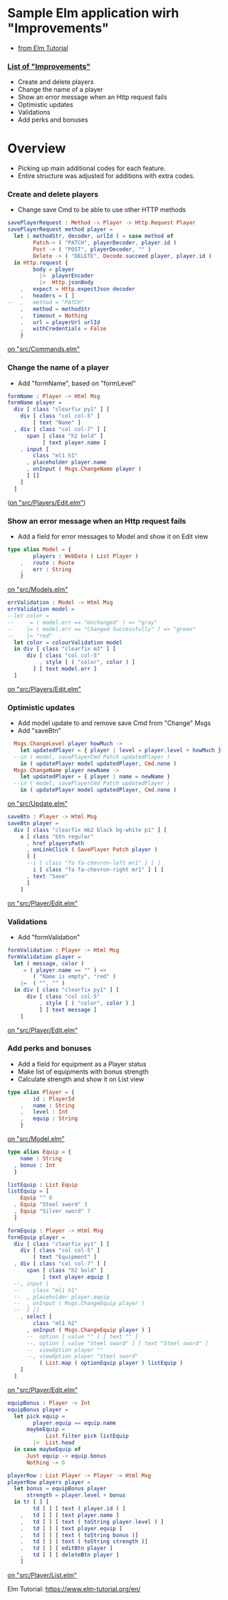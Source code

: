 Sample Elm application wirh "Improvements"
=
- [from Elm Tutorial][tutorial]

[tutorial]: https://www.elm-tutorial.org/en/

### [List of "Improvements"][improvements] ###
- Create and delete players
- Change the name of a player
- Show an error message when an Http request fails
- Optimistic updates
- Validations
- Add perks and bonuses

[improvements]: https://www.elm-tutorial.org/en/09-conclusion/01-improvements.html

# Overview
- Picking up main additional codes for each feature.
- Entire structure was adjusted for additions with extra codes.

[edit]: https://github.com/whatarule/elm/tree/master/tutorial/application/src/Players/Edit.elm
[list]: https://github.com/whatarule/elm/tree/master/tutorial/application/src/Players/List.elm
[model]: https://github.com/whatarule/elm/tree/master/tutorial/application/src/Model.elm
[update]: https://github.com/whatarule/elm/tree/master/tutorial/application/src/Update.elm
[commands]: https://github.com/whatarule/elm/tree/master/tutorial/application/src/Commands.elm

### Create and delete players
- Change save Cmd to be able to use other HTTP methods
```elm
savePlayerRequest : Method -> Player -> Http.Request Player
savePlayerRequest method player =
  let ( methodStr, decoder, urlId ) = case method of
        Patch-> ( "PATCH", playerDecoder, player.id )
        Post -> ( "POST", playerDecoder, "" )
        Delete -> ( "DELETE", Decode.succeed player, player.id )
  in Http.request {
        body = player
          |>  playerEncoder
          |>  Http.jsonBody
    ,   expect = Http.expectJson decoder
    ,   headers = [ ]
--  ,   method = "PATCH"
    ,   method = methodStr
    ,   timeout = Nothing
    ,   url = playerUrl urlId
    ,   withCredentials = False
    }

```
[on "src/Commands.elm"][commands]

### Change the name of a player
- Add "formName", based on "formLevel"
```elm
formName : Player -> Html Msg
formName player =
  div [ class "clearfix py1" ] [
    div [ class "col col-5" ]
        [ text "Name" ]
  , div [ class "col col-7" ] [
      span [ class "h2 bold" ]
           [ text player.name ]
    , input [
        class "ml1 h1"
      , placeholder player.name
      , onInput ( Msgs.ChangeName player )
      ] []
    ]
  ]
```
([on "src/Players/Edit.elm"][edit])

### Show an error message when an Http request fails
- Add a field for error messages to Model and show it on Edit view
```elm
type alias Model = {
        players : WebData ( List Player )
    ,   route : Route
    ,   err : String
    }
```
[on "src/Models.elm"][model]
```elm
errValidation : Model -> Html Msg
errValidation model =
--let color =
--     = ( model.err == "Unchanged" ) => "gray"
--    |= ( model.err == "Changed Successfully" ) => "green"
--    |= "red"
  let color = colourValidation model
  in div [ class "clearfix m3" ] [
      div [ class "col col-5"
          , style [ ( "color", color ) ]
        ] [ text model.err ]
  ]
```
[on "src/Players/Edit.elm"][edit]

### Optimistic updates
- Add model update to and remove save Cmd from "Change" Msgs
- Add "saveBtn"
```elm
  Msgs.ChangeLevel player howMuch ->
    let updatedPlayer = { player | level = player.level + howMuch }
  --in ( model, savePlayerCmd Patch updatedPlayer )
    in ( updatePlayer model updatedPlayer, Cmd.none )
  Msgs.ChangeName player newName ->
    let updatedPlayer = { player | name = newName }
  --in ( model, savePlayerCmd Patch updatedPlayer )
    in ( updatePlayer model updatedPlayer, Cmd.none )
```
[on "src/Update.elm"][update]
```elm
saveBtn : Player -> Html Msg
saveBtn player =
  div [ class "clearfix mb2 black bg-white p1" ] [
    a [ class "btn regular"
      , href playersPath
      , onLinkClick ( SavePlayer Patch player )
      ] [
      --i [ class "fa fa-chevron-left mr1" ] [ ]
        i [ class "fa fa-chevron-right mr1" ] [ ]
      , text "Save"
      ]
    ]
```
[on "src/Player/Edit.elm"][edit]

### Validations
- Add "formValidation"
```elm
formValidation : Player -> Html Msg
formValidation player =
  let ( message, color )
     = ( player.name == "" ) =>
        ( "Name is empty", "red" )
    |=  ( "", "" )
  in div [ class "clearfix py1" ] [
      div [ class "col col-5"
          , style [ ( "color", color ) ]
          ] [ text message ]
    ]
```
[on "src/Player/Edit.elm"][edit]

### Add perks and bonuses
- Add a field for equipment as a Player status
- Make list of equipments with bonus strength
- Calculate strength and show it on List view
```elm
type alias Player = {
        id : PlayerId
    ,   name : String
    ,   level : Int
    ,   equip : String
    }
```
[on "src/Model.elm"][model]

```elm
type alias Equip = {
    name : String
  , bonus : Int
  }

listEquip : List Equip
listEquip = [
    Equip "" 0
  , Equip "Steel sword" 3
  , Equip "Silver sword" 7
  ]

formEquip : Player -> Html Msg
formEquip player =
  div [ class "clearfix py1" ] [
    div [ class "col col-5" ]
        [ text "Equipment" ]
  , div [ class "col col-7" ] [
      span [ class "h2 bold" ]
           [ text player.equip ]
  --, input [
  --    class "ml1 h1"
  --  , placeholder player.equip
  --  , onInput ( Msgs.ChangeEquip player )
  --  ] []
    , select [
        class "ml1 h2"
      , onInput ( Msgs.ChangeEquip player ) ]
      --  option [ value "" ] [ text "" ]
      --, option [ value "Steel sword" ] [ text "Steel sword" ]
      --  viewOption player ""
      --, viewOption player "Steel sword"
          ( List.map ( optionEquip player ) listEquip )
    ]
  ]
```
[on "src/Player/Edit.elm"][edit]

```elm
equipBonus : Player -> Int
equipBonus player =
  let pick equip =
        player.equip == equip.name
      maybeEquip =
            List.filter pick listEquip
        |>  List.head
  in case maybeEquip of
      Just equip -> equip.bonus
      Nothing -> 0

playerRow : List Player -> Player -> Html Msg
playerRow players player =
  let bonus = equipBonus player
      strength = player.level + bonus
  in tr [ ] [
        td [ ] [ text ( player.id ) ]
    ,   td [ ] [ text player.name ]
    ,   td [ ] [ text ( toString player.level ) ]
    ,   td [ ] [ text player.equip ]
    ,   td [ ] [ text ( toString bonus )]
    ,   td [ ] [ text ( toString strength )]
    ,   td [ ] [ editBtn player ]
    ,   td [ ] [ deleteBtn player ]
    ]
```
[on "src/Player/List.elm"][list]


Elm Tutorial:
https://www.elm-tutorial.org/en/


